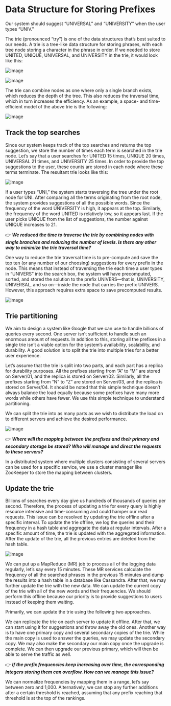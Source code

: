 # Data Structure for Storing Prefixes
Our system should suggest “UNIVERSAL” and “UNIVERSITY” when the user types “UNIV.”

The trie (pronounced “try”) is one of the data structures that’s best suited to our needs. A trie is a tree-like data structure for storing phrases, with each tree node storing a character in the phrase in order. If we needed to store UNITED, UNIQUE, UNIVERSAL, and UNIVERSITY in the trie, it would look like this:

![image](https://user-images.githubusercontent.com/33947539/203198483-d5a7dbf3-7753-4539-ba78-524ed1907d46.png)

![image](https://user-images.githubusercontent.com/33947539/203198889-9bbc1031-f239-421c-a013-5218f7c82dcf.png)

The trie can combine nodes as one where only a single branch exists, which reduces the depth of the tree. This also reduces the traversal time, which in turn increases the efficiency. As an example, a space- and time-efficient model of the above trie is the following:

![image](https://user-images.githubusercontent.com/33947539/203199006-7148b260-2a24-4f3b-ad8f-549cc9f77a0b.png)

## Track the top searches
Since our system keeps track of the top searches and returns the top suggestion, we store the number of times each term is searched in the trie node. Let’s say that a user searches for UNITED 15 times, UNIQUE 20 times, UNIVERSAL 21 times, and UNIVERSITY 25 times. In order to provide the top suggestions to the user, these counts are stored in each node where these terms terminate. The resultant trie looks like this:

![image](https://user-images.githubusercontent.com/33947539/203199375-86b07787-69f5-4a86-9021-f9d4830f5a0c.png)

If a user types “UNI,” the system starts traversing the tree under the root node for UNI. After comparing all the terms originating from the root node, the system provides suggestions of all the possible words. Since the frequency of the word UNIVERSITY is high, it appears at the top. Similarly, the frequency of the word UNITED is relatively low, so it appears last. If the user picks UNIQUE from the list of suggestions, the number against UNIQUE increases to 21.

👉 ***We reduced the time to traverse the trie by combining nodes with single branches and reducing the number of levels. Is there any other way to minimize the trie traversal time?***

One way to reduce the trie traversal time is to pre-compute and save the top ten (or any number of our choosing) suggestions for every prefix in the node. This means that instead of traversing the trie each time a user types in “UNIVERS” into the search box, the system will have precomputed, sorted, and stored the solution to the prefix UNIVERS—that is, UNIVERSITY, UNIVERSAL, and so on—inside the node that carries the prefix UNIVERS. However, this approach requires extra space to save precomputed results.

![image](https://user-images.githubusercontent.com/33947539/203199614-3054469a-9b2b-4d71-825f-dd3f70f551ba.png)

## Trie partitioning

We aim to design a system like Google that we can use to handle billions of queries every second. One server isn’t sufficient to handle such an enormous amount of requests. In addition to this, storing all the prefixes in a single trie isn’t a viable option for the system’s availability, scalability, and durability. A good solution is to split the trie into multiple tries for a better user experience.

Let’s assume that the trie is split into two parts, and each part has a replica for durability purposes. All the prefixes starting from “A” to “M” are stored on Server/01, and the replica is stored on Server/02. Similarly, all the prefixes starting from “N” to “Z” are stored on Server/03, and the replica is stored on Server/04. It should be noted that this simple technique doesn’t always balance the load equally because some prefixes have many more words while others have fewer. We use this simple technique to understand partitioning.

We can split the trie into as many parts as we wish to distribute the load on to different servers and achieve the desired performance.

![image](https://user-images.githubusercontent.com/33947539/203200956-4e070b8a-14fe-4079-8460-15f4f295921f.png)

👉 ***Where will the mapping between the prefixes and their primary and secondary storage be stored? Who will manage and direct the requests to these servers?***

In a distributed system where multiple clusters consisting of several servers can be used for a specific service, we use a cluster manager like ZooKeeper to store the mapping between clusters.

## Update the trie

Billions of searches every day give us hundreds of thousands of queries per second. Therefore, the process of updating a trie for every query is highly resource intensive and time-consuming and could hamper our read requests. This issue can be resolved by updating the trie offline after a specific interval. To update the trie offline, we log the queries and their frequency in a hash table and aggregate the data at regular intervals. After a specific amount of time, the trie is updated with the aggregated information. After the update of the trie, all the previous entries are deleted from the hash table.

![image](https://user-images.githubusercontent.com/33947539/203202933-f5625401-9cc0-4bd5-bbc8-2b307f0849b6.png)

We can put up a MapReduce (MR) job to process all of the logging data regularly, let’s say every 15 minutes. These MR services calculate the frequency of all the searched phrases in the previous 15 minutes and dump the results into a hash table in a database like Cassandra. After that, we may further update the trie with the new data. We can update the current copy of the trie with all of the new words and their frequencies. We should perform this offline because our priority is to provide suggestions to users instead of keeping them waiting.

Primarily, we can update the trie using the following two approaches.

We can replicate the trie on each server to update it offline. After that, we can start using it for suggestions and throw away the old ones.
Another way is to have one primary copy and several secondary copies of the trie. While the main copy is used to answer the queries, we may update the secondary copy. We may also make the secondary our main copy once the upgrade is complete. We can then upgrade our previous primary, which will then be able to serve the traffic as well.

👉 ***If the prefix frequencies keep increasing over time, the corresponding integers storing them can overflow. How can we manage this issue?***

We can normalize frequencies by mapping them in a range, let’s say between zero and 1,000. Alternatively, we can stop any further additions after a certain threshold is reached, assuming that any prefix reaching that threshold is at the top of the rankings.


